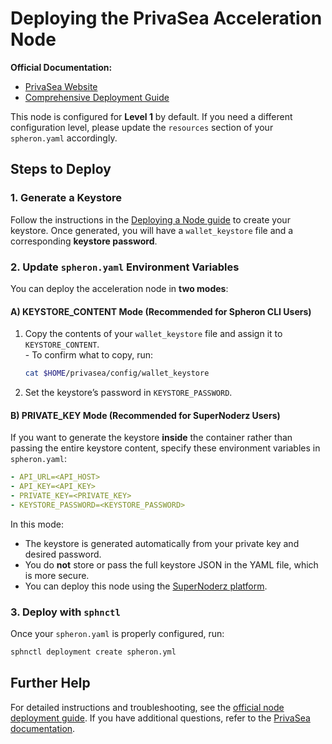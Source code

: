 # Deploying the PrivaSea Acceleration Node

**Official Documentation:**  
- [PrivaSea Website](https://www.privasea.ai/privanetix-node)  
- [Comprehensive Deployment Guide](https://privasea.gitbook.io/user-node-usage-documentation/comprehensive-guide-to-privanetix-node-acceleration-node-and-workheart-node-setup-and-operation/privanetix-node)

This node is configured for **Level 1** by default. If you need a different configuration level, please update the `resources` section of your `spheron.yaml` accordingly.

## Steps to Deploy

### 1. Generate a Keystore
Follow the instructions in the [Deploying a Node guide](https://privasea.gitbook.io/user-node-usage-documentation/comprehensive-guide-to-privanetix-node-acceleration-node-and-workheart-node-setup-and-operation/privanetix-node) to create your keystore. Once generated, you will have a `wallet_keystore` file and a corresponding **keystore password**.

### 2. Update `spheron.yaml` Environment Variables

You can deploy the acceleration node in **two modes**:

#### **A) KEYSTORE_CONTENT Mode** (Recommended for Spheron CLI Users)
1. Copy the contents of your `wallet_keystore` file and assign it to `KEYSTORE_CONTENT`.  
   \- To confirm what to copy, run:  
   ```bash
   cat $HOME/privasea/config/wallet_keystore
   ```
2. Set the keystore’s password in `KEYSTORE_PASSWORD`.

#### **B) PRIVATE_KEY Mode** (Recommended for SuperNoderz Users)
If you want to generate the keystore **inside** the container rather than passing the entire keystore content, specify these environment variables in `spheron.yaml`:

```yaml
- API_URL=<API_HOST>
- API_KEY=<API_KEY>
- PRIVATE_KEY=<PRIVATE_KEY>
- KEYSTORE_PASSWORD=<KEYSTORE_PASSWORD>
```

In this mode:
- The keystore is generated automatically from your private key and desired password.  
- You do **not** store or pass the full keystore JSON in the YAML file, which is more secure.  
- You can deploy this node using the [SuperNoderz platform](https://www.supernoderz.com/).

### 3. Deploy with `sphnctl`

Once your `spheron.yaml` is properly configured, run:

```bash
sphnctl deployment create spheron.yml
```

## Further Help

For detailed instructions and troubleshooting, see the [official node deployment guide](https://privasea.gitbook.io/user-node-usage-documentation/comprehensive-guide-to-privanetix-node-acceleration-node-and-workheart-node-setup-and-operation/privanetix-node). If you have additional questions, refer to the [PrivaSea documentation](https://www.privasea.ai/privanetix-node).